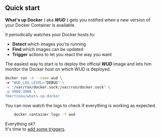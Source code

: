 ## Quick start

**What's up Docker** ( aka _**WUD**_ ) gets you notified when a new version of your Docker Container is available.  

It periodically watches your Docker hosts to:

- **Detect** which images you're running
- **Find** which images can be updated
- **Trigger** actions to let you react the way you want

The easiest way to start is to deploy the official _**WUD**_ image and lets him monitor the Docker host on which WUD is deployed.

```bash
docker run -d --name wud \
-e "WUD_LOG_LEVEL="DEBUG" \ 
-v "/var/run/docker.sock:/var/run/docker.sock" \
-p 3000:3000 \
fmartinou/whats-up-docker
```

You can now watch the logs to check if everything is working as expected.

```bash
    docker container logs -f wud
```

Everything ok?  
It's time to [add some triggers](/configuration/triggers/).
